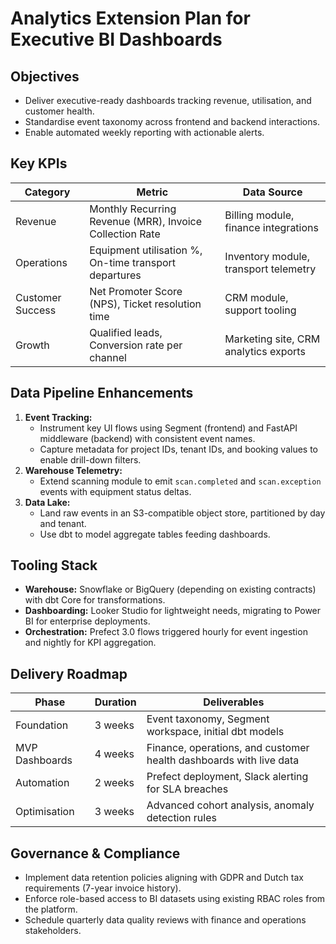# Analytics Extension Plan for Executive BI Dashboards

## Objectives
- Deliver executive-ready dashboards tracking revenue, utilisation, and customer health.
- Standardise event taxonomy across frontend and backend interactions.
- Enable automated weekly reporting with actionable alerts.

## Key KPIs
| Category | Metric | Data Source |
| --- | --- | --- |
| Revenue | Monthly Recurring Revenue (MRR), Invoice Collection Rate | Billing module, finance integrations |
| Operations | Equipment utilisation %, On-time transport departures | Inventory module, transport telemetry |
| Customer Success | Net Promoter Score (NPS), Ticket resolution time | CRM module, support tooling |
| Growth | Qualified leads, Conversion rate per channel | Marketing site, CRM analytics exports |

## Data Pipeline Enhancements
1. **Event Tracking:**
   - Instrument key UI flows using Segment (frontend) and FastAPI middleware (backend) with consistent event names.
   - Capture metadata for project IDs, tenant IDs, and booking values to enable drill-down filters.
2. **Warehouse Telemetry:**
   - Extend scanning module to emit `scan.completed` and `scan.exception` events with equipment status deltas.
3. **Data Lake:**
   - Land raw events in an S3-compatible object store, partitioned by day and tenant.
   - Use dbt to model aggregate tables feeding dashboards.

## Tooling Stack
- **Warehouse:** Snowflake or BigQuery (depending on existing contracts) with dbt Core for transformations.
- **Dashboarding:** Looker Studio for lightweight needs, migrating to Power BI for enterprise deployments.
- **Orchestration:** Prefect 3.0 flows triggered hourly for event ingestion and nightly for KPI aggregation.

## Delivery Roadmap
| Phase | Duration | Deliverables |
| --- | --- | --- |
| Foundation | 3 weeks | Event taxonomy, Segment workspace, initial dbt models |
| MVP Dashboards | 4 weeks | Finance, operations, and customer health dashboards with live data |
| Automation | 2 weeks | Prefect deployment, Slack alerting for SLA breaches |
| Optimisation | 3 weeks | Advanced cohort analysis, anomaly detection rules |

## Governance & Compliance
- Implement data retention policies aligning with GDPR and Dutch tax requirements (7-year invoice history).
- Enforce role-based access to BI datasets using existing RBAC roles from the platform.
- Schedule quarterly data quality reviews with finance and operations stakeholders.
